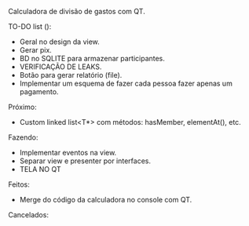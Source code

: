 Calculadora de divisão de gastos com QT.

TO-DO list ():

- Geral no design da view.
- Gerar pix.
- BD no SQLITE para armazenar participantes.
- VERIFICAÇÃO DE LEAKS.
- Botão para gerar relatório (file).
- Implementar um esquema de fazer cada pessoa fazer apenas um pagamento.

Próximo:
- Custom linked list<T*> com métodos: hasMember, elementAt(), etc.

Fazendo:
- Implementar eventos na view.
- Separar view e presenter por interfaces.
- TELA NO QT 

Feitos:
- Merge do código da calculadora no console com QT.

Cancelados:
